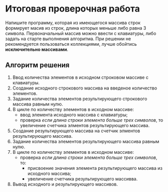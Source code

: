 # Итоговая проверочная работа

Напишите программу, которая из имеющегося массива строк формирует масив из строк, длина которых меньше либо равна 3 символа. Первоначальный массив можно ввести с клавиатуры, либо задать на старте выполнения алгоритма. При решении не рекомендуется пользоваться коллекциями, лучше обойтись **исключительно массивами**.

## Алгоритм решения
1. Ввод количества элементов в исходном строковом массиве с клавиатуры.
2. Создание исходного строкового массива на введеное количество элементов.
3. Задание количества элементов результирующего строкового массива равным нулю.
4. В цикле по количеству элементов в исходном массиве:
    * ввод элемента исходного массива с клавиатуры;
    * проверка *если длина строки элемента больше трех символов*, то увеличение счетчика элментов результирующего массива.
5. Создание результирующего массива на счетчик элментов результирующего массива.
6. Задание количества элементов результирующего массива равным нулю.
7. В цикле по количеству элементов в исходном массиве:
    * проверка *если длина строки элемента больше трех символов*, то:
        * присвоение значения элемента результирующего массива из исходного массива;
        * увеличение счетчика результирующего массивва.
8. Вывод исходного и результирующего массивов.



